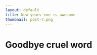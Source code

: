 ```yaml
---
layout: default
title: New years eve is awesome
thumbnail: post-7.png
---
```


# Goodbye cruel word
